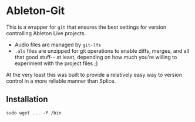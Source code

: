 # Ableton-Git

This is a wrapper for `git` that ensures the best settings for version controlling Ableton Live projects.
* Audio files are managed by `git-lfs`
* `.als` files are unzipped for git operations to enable diffs, merges, and all that good stuff-- at least, depending on how much you're willing to experiment with the project files ;)

At the very least this was built to provide a relatively easy way to version control in a more reliable manner than Splice.

## Installation
`sudo wget ... -P /bin`
